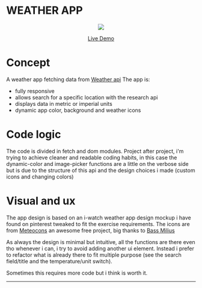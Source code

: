 # WEATHER APP

<div align="center">
<a href="https://blu3tan.github.io/Weather-App/">
<img src="./src/gifs/weather-gif-800.gif">
</a>

[Live Demo](https://blu3tan.github.io/Weather-App/)

</div>

# Concept

A weather app fetching data from <a href="https://www.weatherapi.com/">Weather api</a>
The app is:

- fully responsive
- allows search for a specific location with the research api
- displays data in metric or imperial units
- dynamic app color, background and weather icons

# Code logic

The code is divided in fetch and dom modules.
Project after project, i'm trying to achieve cleaner and readable coding habits, in this case the dynamic-color and image-picker functions are a little on the verbose side but is due to the structure of this api and the design choices i made (custom icons and changing colors)

# Visual and ux

The app design is based on an i-watch weather app design mockup i have found on pinterest tweaked to fit the exercise requirements.
The icons are from <a href="https://bas.dev/work/meteocons">Meteocons</a> an awesome free project, big thanks to <a href="https://github.com/basmilius">Bass Milius</a>

As always the design is minimal but intuitive, all the functions are there even tho whenever i can, i try to avoid adding another ui element. Instead i prefer to refactor what is already there to fit multiple purpose (see the search field/title and the temperature/unit switch).

Sometimes this requires more code but i think is worth it.

---
